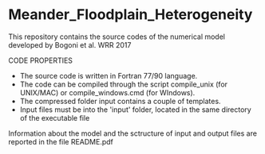 # Meander_Floodplain_Heterogeneity
This repository contains the source codes of the numerical model developed by Bogoni et al. WRR 2017

CODE PROPERTIES
* The source code is written in Fortran 77/90 language.
* The code can be compiled through the script compile_unix (for UNIX/MAC) or compile_windows.cmd (for WIndows).
* The compressed folder input contains a couple of templates.
* Input files must be into the 'input' folder, located in the same directory of the executable file

Information about the model and the sctructure of input and output files are reported in the file README.pdf
